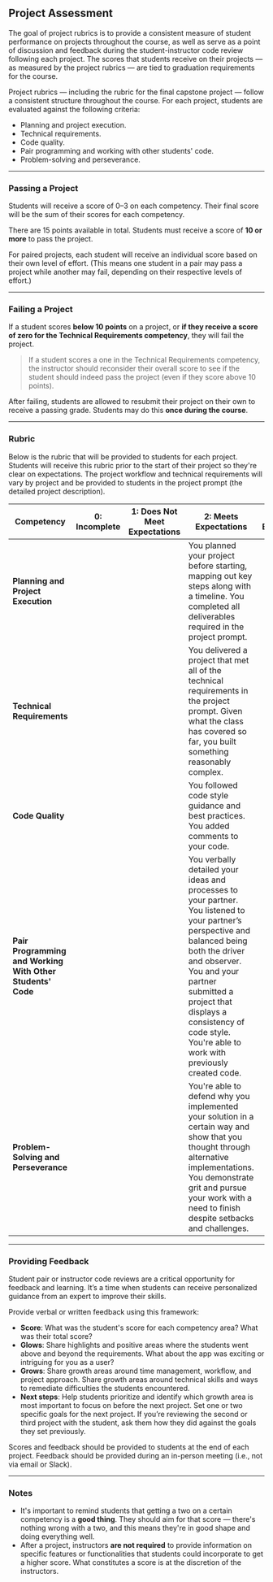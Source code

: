## Project Assessment

The goal of project rubrics is to provide a consistent measure of student performance on projects throughout the course, as well as serve as a point of discussion and feedback during the student-instructor code review following each project. The scores that students receive on their projects — as measured by the project rubrics — are tied to graduation requirements for the course.

Project rubrics — including the rubric for the final capstone project — follow a consistent structure throughout the course. For each project, students are evaluated against the following criteria:

- Planning and project execution.
- Technical requirements.
- Code quality.
- Pair programming and working with other students' code.
- Problem-solving and perseverance.

---

### Passing a Project

Students will receive a score of 0–3 on each competency. Their final score will be the sum of their scores for each competency.

There are 15 points available in total. Students must receive a score of **10 or more** to pass the project.

For paired projects, each student will receive an individual score based on their own level of effort. (This means one student in a pair may pass a project while another may fail, depending on their respective levels of effort.)

---

### Failing a Project

If a student scores **below 10 points** on a project, or **if they receive a score of zero for the Technical Requirements competency**, they will fail the project.

> If a student scores a one in the Technical Requirements competency, the instructor should reconsider their overall score to see if the student should indeed pass the project (even if they score above 10 points).

After failing, students are allowed to resubmit their project on their own to receive a passing grade. Students may do this **once during the course**.

----

### Rubric

Below is the rubric that will be provided to students for each project. Students will receive this rubric prior to the start of their project so they're clear on expectations. The project workflow and technical requirements will vary by project and be provided to students in the project prompt (the detailed project description). 

| Competency | 0: Incomplete | 1: Does Not Meet Expectations | 2: Meets Expectations | 3: Exceeds Expectations |
| --- | -- | -- | --------- | -- |
| **Planning and Project Execution** | | | You planned your project before starting, mapping out key steps along with a timeline. You completed all deliverables required in the project prompt. | |
| **Technical Requirements** | | | You delivered a project that met all of the technical requirements in the project prompt. Given what the class has covered so far, you built something reasonably complex.| |
| **Code Quality** | | | You followed code style guidance and best practices. You added comments to your code. | |
| **Pair Programming and Working With Other Students' Code** | | | You verbally detailed your ideas and processes to your partner. You listened to your partner’s perspective and balanced being both the driver and observer. You and your partner submitted a project that displays a consistency of code style. You're able to work with previously created code. | |
| **Problem-Solving and Perseverance** | | | You're able to defend why you implemented your solution in a certain way and show that you thought through alternative implementations. You demonstrate grit and pursue your work with a need to finish despite setbacks and challenges. | |

---

### Providing Feedback

Student pair or instructor code reviews are a critical opportunity for feedback and learning. It’s a time when students can receive personalized guidance from an expert to improve their skills. 

Provide verbal or written feedback using this framework:

- **Score**: What was the student's score for each competency area? What was their total score?
- **Glows**: Share highlights and positive areas where the students went above and beyond the requirements. What about the app was exciting or intriguing for you as a user?
- **Grows**: Share growth areas around time management, workflow, and project approach. Share growth areas around technical skills and ways to remediate difficulties the students encountered.
- **Next steps**: Help students prioritize and identify which growth area is most important to focus on before the next project. Set one or two specific goals for the next project. If you’re reviewing the second or third project with the student, ask them how they did against the goals they set previously.

Scores and feedback should be provided to students at the end of each project. Feedback should be provided during an in-person meeting (i.e., not via email or Slack).

----

### Notes

- It's important to remind students that getting a two on a certain competency is a **good thing**. They should aim for that score — there's nothing wrong with a two, and this means they're in good shape and doing everything well.
- After a project, instructors **are not required** to provide information on specific features or functionalities that students could incorporate to get a higher score. What constitutes a score is at the discretion of the instructors.

